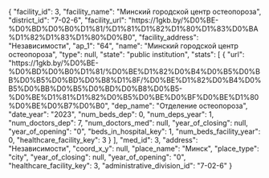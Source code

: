 {
    "facility_id": 3,
    "facility_name": "Минский городской центр остеопороза",
    "district_id": "7-02-6",
    "facility_url": "https:\/\/1gkb.by\/%D0%BE-%D0%BD%D0%B0%D1%81\/%D1%81%D1%82%D1%80%D1%83%D0%BA%D1%82%D1%83%D1%80%D0%B0",
    "facility_address": "Независимости",
    "ap_1": "64",
    "name": "Минский городской центр остеопороза",
    "type": null,
    "state": "public institution",
    "stats": [
        {
            "url": "https:\/\/1gkb.by\/%D0%BE-%D0%BD%D0%B0%D1%81\/%D0%BE%D1%82%D0%B4%D0%B5%D0%BB%D0%B5%D0%BD%D0%B8%D1%8F\/%D0%BE%D1%82%D0%B4%D0%B5%D0%BB%D0%B5%D0%BD%D0%B8%D0%B5-%D0%BE%D1%81%D1%82%D0%B5%D0%BE%D0%BF%D0%BE%D1%80%D0%BE%D0%B7%D0%B0",
            "dep_name": "Отделение остеопороза",
            "date_year": "2023",
            "num_beds_dep": 0,
            "num_deps_year": 1,
            "num_doctors_dep": 7,
            "num_doctors_med": null,
            "year_of_closing": null,
            "year_of_opening": "0",
            "beds_in_hospital_key": 1,
            "num_beds_facility_year": 0,
            "healthcare_facility_key": 3
        }
    ],
    "med_id": 3,
    "address": "Независимости",
    "coord_x_y": null,
    "place_name": "Минск",
    "place_type": "city",
    "year_of_closing": null,
    "year_of_opening": "0",
    "healthcare_facility_key": 3,
    "administrative_division_id": "7-02-6"
}